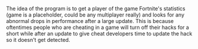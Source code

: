 The idea of the program is to get a player of the game Fortnite's statistics (game is a placeholder, could be any multiplayer really) and looks for any abnormal drops in performance after a large update.
This is because oftentimes people who are cheating in a game will turn off their hacks for a short while after an update to give cheat developers time to update the hack so it doesn't get detected.
